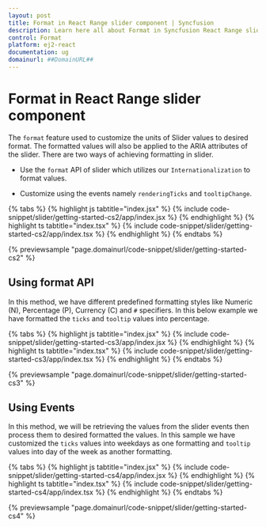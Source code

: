 ```yaml
---
layout: post
title: Format in React Range slider component | Syncfusion
description: Learn here all about Format in Syncfusion React Range slider component of Syncfusion Essential JS 2 and more.
control: Format 
platform: ej2-react
documentation: ug
domainurl: ##DomainURL##
---
```


# Format in React Range slider component

The `format` feature used to customize the units of Slider values to desired format. The formatted values will also be applied to the ARIA attributes of the slider. There are two ways of achieving formatting in slider.

* Use the `format` API of slider which utilizes our `Internationalization` to format values.

* Customize using the events namely `renderingTicks` and `tooltipChange`.

{% tabs %}
{% highlight js tabtitle="index.jsx" %}
{% include code-snippet/slider/getting-started-cs2/app/index.jsx %}
{% endhighlight %}
{% highlight ts tabtitle="index.tsx" %}
{% include code-snippet/slider/getting-started-cs2/app/index.tsx %}
{% endhighlight %}
{% endtabs %}

 {% previewsample "page.domainurl/code-snippet/slider/getting-started-cs2" %}

## Using format API

In this method, we have different predefined formatting styles like Numeric (N), Percentage (P), Currency (C) and `#` specifiers. In this below example we have formatted the `ticks` and `tooltip` values into percentage.

{% tabs %}
{% highlight js tabtitle="index.jsx" %}
{% include code-snippet/slider/getting-started-cs3/app/index.jsx %}
{% endhighlight %}
{% highlight ts tabtitle="index.tsx" %}
{% include code-snippet/slider/getting-started-cs3/app/index.tsx %}
{% endhighlight %}
{% endtabs %}

 {% previewsample "page.domainurl/code-snippet/slider/getting-started-cs3" %}

## Using Events

In this method, we will be retrieving the values from the slider events then process them to desired formatted the values.
In this sample we have customized the `ticks` values into weekdays as one formatting and `tooltip` values into day of the week as another formatting.

{% tabs %}
{% highlight js tabtitle="index.jsx" %}
{% include code-snippet/slider/getting-started-cs4/app/index.jsx %}
{% endhighlight %}
{% highlight ts tabtitle="index.tsx" %}
{% include code-snippet/slider/getting-started-cs4/app/index.tsx %}
{% endhighlight %}
{% endtabs %}

 {% previewsample "page.domainurl/code-snippet/slider/getting-started-cs4" %}
